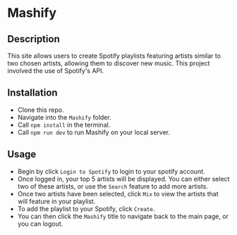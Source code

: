 # Mashify

## Description
This site allows users to create Spotify playlists featuring artists similar to two chosen artists, allowing them to discover new music. This project involved the use of Spotify's API.

## Installation
- Clone this repo.
- Navigate into the `Mashify` folder.
- Call `npm install` in the terminal.
- Call `npm run dev` to run Mashify on your local server.

## Usage
- Begin by click `Login to Spotify` to login to your spotify account.
- Once logged in, your top 5 artists will be displayed. You can either select two of these artists, or use the `Search` feature to add more artists.
- Once two artists have been selected, click `Mix` to view the artists that will feature in your playlist.
- To add the playlist to your Spotify, click `Create`.
- You can then click the `Mashify` title to navigate back to the main page, or you can logout.